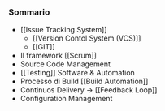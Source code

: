 ### Sommario
- [[Issue Tracking System]]
	- [[Version Contol System (VCS)]]
	- [[GIT]]
- Il framework [[Scrum]]
- Source Code Management
- [[Testing]] Software & Automation
- Processo di Build [[Build Automation]]
- Continuos Delivery -> [[Feedback Loop]]
- Configuration Management

